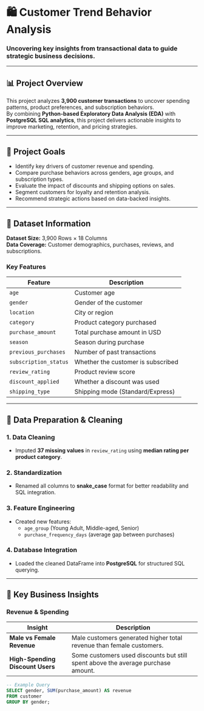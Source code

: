 
# 🛍️ Customer Trend Behavior Analysis

### Uncovering key insights from transactional data to guide strategic business decisions.

---

## 📊 Project Overview

This project analyzes **3,900 customer transactions** to uncover spending patterns, product preferences, and subscription behaviors.  
By combining **Python-based Exploratory Data Analysis (EDA)** with **PostgreSQL SQL analytics**, this project delivers actionable insights to improve marketing, retention, and pricing strategies.

---

## 🎯 Project Goals

- Identify key drivers of customer revenue and spending.
- Compare purchase behaviors across genders, age groups, and subscription types.
- Evaluate the impact of discounts and shipping options on sales.
- Segment customers for loyalty and retention analysis.
- Recommend strategic actions based on data-backed insights.

---

## 🧩 Dataset Information

**Dataset Size:** 3,900 Rows × 18 Columns  
**Data Coverage:** Customer demographics, purchases, reviews, and subscriptions.

### **Key Features**
| Feature | Description |
|----------|-------------|
| `age` | Customer age |
| `gender` | Gender of the customer |
| `location` | City or region |
| `category` | Product category purchased |
| `purchase_amount` | Total purchase amount in USD |
| `season` | Season during purchase |
| `previous_purchases` | Number of past transactions |
| `subscription_status` | Whether the customer is subscribed |
| `review_rating` | Product review score |
| `discount_applied` | Whether a discount was used |
| `shipping_type` | Shipping mode (Standard/Express) |

---

## 🔧 Data Preparation & Cleaning

### **1. Data Cleaning**
- Imputed **37 missing values** in `review_rating` using **median rating per product category**.

### **2. Standardization**
- Renamed all columns to **snake_case** format for better readability and SQL integration.

### **3. Feature Engineering**
- Created new features:
  - `age_group` (Young Adult, Middle-aged, Senior)
  - `purchase_frequency_days` (average gap between purchases)

### **4. Database Integration**
- Loaded the cleaned DataFrame into **PostgreSQL** for structured SQL querying.

---

## 🧠 Key Business Insights

### **Revenue & Spending**

| Insight | Description |
|----------|--------------|
| **Male vs Female Revenue** | Male customers generated higher total revenue than female customers. |
| **High-Spending Discount Users** | Some customers used discounts but still spent above the average purchase amount. |

```sql
-- Example Query
SELECT gender, SUM(purchase_amount) AS revenue
FROM customer
GROUP BY gender;
